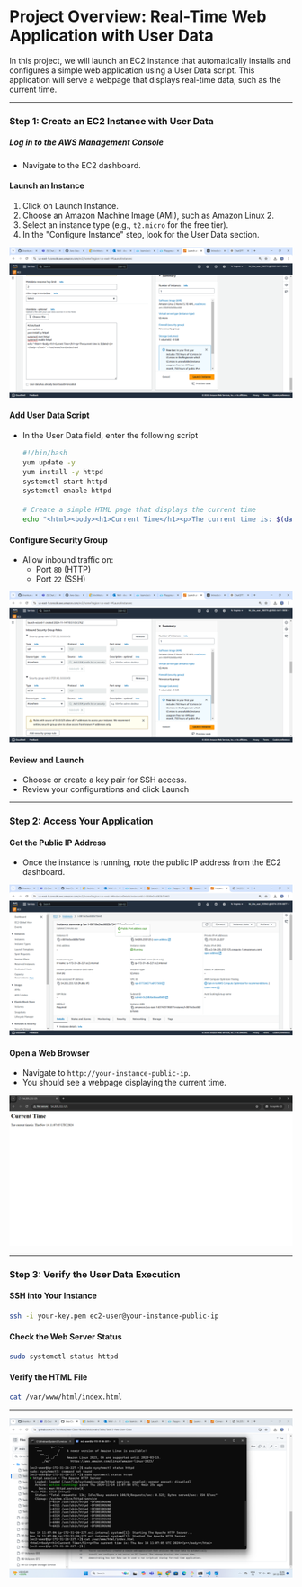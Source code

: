 # Project Overview: Real-Time Web Application with User Data

In this project, we will launch an EC2 instance that automatically installs and configures a simple web application using a User Data script. This application will serve a webpage that displays real-time data, such as the current time.

---

### Step 1: Create an EC2 Instance with User Data

##### Log in to the AWS Management Console
- Navigate to the EC2 dashboard.

#### Launch an Instance
1. Click on Launch Instance.
2. Choose an Amazon Machine Image (AMI), such as Amazon Linux 2.
3. Select an instance type (e.g., `t2.micro` for the free tier).
4. In the "Configure Instance" step, look for the User Data section.

  ![preview](images/ec2-2.png)

####  Add User Data Script
- In the User Data field, enter the following script

   ```bash
   #!/bin/bash
   yum update -y
   yum install -y httpd
   systemctl start httpd
   systemctl enable httpd

   # Create a simple HTML page that displays the current time
   echo "<html><body><h1>Current Time</h1><p>The current time is: $(date)</p></body></html>" > /var/www/html/index.html
   ```

####  Configure Security Group
- Allow inbound traffic on:
  - Port `80` (HTTP)
  - Port `22` (SSH)

 ![preview](images/EC2-1.png)

#### Review and Launch
* Choose or create a key pair for SSH access.
* Review your configurations and click Launch

---

### Step 2: Access Your Application

#### Get the Public IP Address
- Once the instance is running, note the public IP address from the EC2 dashboard.

![preview](images/publicip.png)

#### Open a Web Browser
- Navigate to `http://your-instance-public-ip`.
- You should see a webpage displaying the current time.

 ![preview](images/web.png)

---

### Step 3: Verify the User Data Execution

#### SSH into Your Instance

```bash
ssh -i your-key.pem ec2-user@your-instance-public-ip
```

#### Check the Web Server Status

```bash
sudo systemctl status httpd
```

#### Verify the HTML File

```bash
cat /var/www/html/index.html
```


--- 

![preview](images/connect.png)
